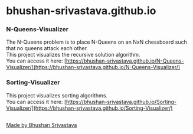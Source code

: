# bhushan-srivastava.github.io 

### N-Queens-Visualizer 
The N-Queens problem is to place N-Queens on an NxN chessboard such that no queens attack each other.  
This project visualizes the recursive solution algorithm.  
You can access it here: [https://bhushan-srivastava.github.io/N-Queens-Visualizer/](https://bhushan-srivastava.github.io/N-Queens-Visualizer/) 

### Sorting-Visualizer 
This project visualizes sorting algorithms.  
You can access it here: [https://bhushan-srivastava.github.io/Sorting-Visualizer/](https://bhushan-srivastava.github.io/Sorting-Visualizer/) 

## 
[Made by Bhushan Srivastava](https://github.com/bhushan-srivastava/)
